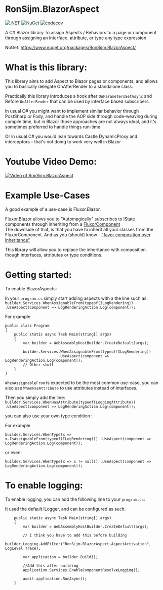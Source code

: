 # RonSijm.BlazorAspect

[![.NET](https://github.com/RonSijm/RonSijm.BlazorAspect/actions/workflows/build_main.yml/badge.svg?branch=main)](https://github.com/RonSijm/RonSijm.BlazorAspect/actions/workflows/build_main.yml) [![NuGet](https://img.shields.io/nuget/v/RonSijm.BlazorAspect)](https://www.nuget.org/packages/RonSijm.BlazorAspect/) [![codecov](https://codecov.io/gh/RonSijm/RonSijm.BlazorAspect/branch/main/graph/badge.svg?token=PIDRVFD6IW)](https://codecov.io/gh/RonSijm/RonSijm.BlazorAspect)

A C# Blazor library To assign Aspects / Behaviors to a page or component through assigning an interface, attribute, or type any type expression


NuGet: https://www.nuget.org/packages/RonSijm.BlazorAspect/

# What is this library:

This library aims to add Aspect to Blazor pages or components, and allows you to basically delegate OnAfterRender to a standalone class.

Practically this library introduces a hook after `OnParametersSetAsync` and Before `OnAfterRender` that can be used by interface based subscribers.

In usual C# you might want to implement similar behavior through PostSharp or Fody, and handle the AOP side through code-weaving during compile time, but in Blazor those approaches are not always ideal, and it's sometimes preferred to handle things run-time

Or in usual C# you would lean towards Castle DynamicProxy and interceptors - that's not doing to work very well in Blazor

# Youtube Video Demo:  

[![Video of RonSijm.BlazorAspect](https://i.ytimg.com/vi_webp/6xW6xXYBT_Q/maxresdefault.webp)](https://youtu.be/6xW6xXYBT_Q)

# Example Use-Cases

A good example of a use-case is Fluxor.Blazor.

Fluxor.Blazor allows you to "Automagically" subscribes to IState components through inheriting from a [FluxorComponent](https://github.com/mrpmorris/Fluxor/blob/master/Source/Lib/Fluxor.Blazor.Web/Components/FluxorComponent.cs)  
The downside of that, is that you have to inherit all your classes from the FluxorComponent. And as you (should) know - ["favor composition over inheritance"](https://en.wikipedia.org/wiki/Composition_over_inheritance)

This library will allow you to replace the inheritance with composition though interfaces, attributes or type conditions.

# Getting started:

To enable BlazorAspects:  

In your `program.cs` simply start adding aspects with a the line such as:  
`builder.Services.WhenAssignableFrom(typeof(ILogRendering))
                 .UseAspect(component => LogRenderingAction.Log(component));`
	
For example:

````
public class Program
{
    public static async Task Main(string[] args)
    {
        var builder = WebAssemblyHostBuilder.CreateDefault(args);

        builder.Services.WhenAssignableFrom(typeof(ILogRendering))
                        .UseAspect(component => LogRenderingAction.Log(component));
		// Other stuff
	}
}
````

`WhenAssignableFrom` is expected to be the most common use-case, you can also use `WhenHasAttribute` to use attributes instead of interfaces.  

Then you simply add the line:  
`builder.Services.WhenHasAttribute(typeof(LoggingAttribute))
                 .UseAspect(component => LogRenderingAction.Log(component));`

you can also use your own type condition   :

For example:

`builder.Services.WhenType(x => x.IsAssignableFrom(typeof(ILogRendering)))
                 .UseAspect(component => LogRenderingAction.Log(component));`

or even:  

`builder.Services.WhenType(x => x != null))
                 .UseAspect(component => LogRenderingAction.Log(component));`

# To enable logging:

To enable logging, you can add the following line to your `program.cs`:  

It used the default ILogger, and can be configured as such.

````
    public static async Task Main(string[] args)
    {
        var builder = WebAssemblyHostBuilder.CreateDefault(args);
		
        // I think you have to add this before building
        builder.Logging.AddFilter("RonSijm.BlazorAspect.AspectActivation", LogLevel.Trace);
		
        var application = builder.Build();

        //Add this after building
        application.Services.EnableComponentResolveLogging();

        await application.RunAsync();
    }
````